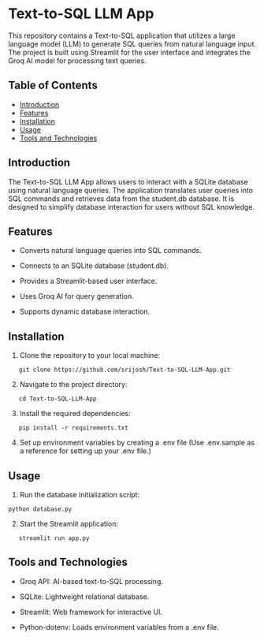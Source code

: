 # Text-to-SQL LLM App

This repository contains a Text-to-SQL application that utilizes a large language model (LLM) to generate SQL queries from natural language input. The project is built using Streamlit for the user interface and integrates the Groq AI model for processing text queries.

## Table of Contents

- [Introduction](#introduction)
- [Features](#features)
- [Installation](#installation)
- [Usage](#usage)
- [Tools and Technologies](#tools-and-technologies)

## Introduction

The Text-to-SQL LLM App allows users to interact with a SQLite database using natural language queries. The application translates user queries into SQL commands and retrieves data from the student.db database. It is designed to simplify database interaction for users without SQL knowledge.

## Features

- Converts natural language queries into SQL commands.

- Connects to an SQLite database (student.db).

- Provides a Streamlit-based user interface.

- Uses Groq AI for query generation.

- Supports dynamic database interaction.

## Installation

1. Clone the repository to your local machine:

```
   git clone https://github.com/srijosh/Text-to-SQL-LLM-App.git
```

2. Navigate to the project directory:

```
   cd Text-to-SQL-LLM-App
```

3. Install the required dependencies:

```
   pip install -r requirements.txt
```

4. Set up environment variables by creating a .env file (Use .env.sample as a reference for setting up your .env file.)

## Usage

1. Run the database initialization script:

```
python database.py
```

2. Start the Streamlit application:

```
   streamlit run app.py

```

## Tools and Technologies

- Groq API: AI-based text-to-SQL processing.

- SQLite: Lightweight relational database.

- Streamlit: Web framework for interactive UI.

- Python-dotenv: Loads environment variables from a .env file.
